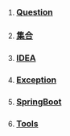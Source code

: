 1. ### [Question](/chapter1/springdatajpa.md)
2. ### [集合](/chapter1/ji-he.md)
3. ### [IDEA](/chapter1/idea.md)
4. ### [Exception](/chapter1/exception.md)
5. ### [SpringBoot](/chapter1/springboot.md)
6. ### [Tools](/chapter1/tools.md)



